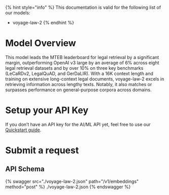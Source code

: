 [#references:start]: <> ({ "template": "openapi" })
{% hint style="info" %}
This documentation is valid for the following list of our models:
* voyage-law-2
{% endhint %}

# Model Overview
This model leads the MTEB leaderboard for legal retrieval by a significant margin, outperforming OpenAI v3 large by an average of 6% across eight legal retrieval datasets and by over 10% on three key benchmarks (LeCaRDv2, LegalQuAD, and GerDaLIR). With a 16K context length and training on extensive long-context legal documents, voyage-law-2 excels in retrieving information across lengthy texts. Notably, it also matches or surpasses performance on general-purpose corpora across domains.

# Setup your API Key
If you don’t have an API key for the AI/ML API yet, feel free to use our [Quickstart guide](https://docs.aimlapi.com/quickstart/setting-up).

# Submit a request
## API Schema
{% swagger src="./voyage-law-2.json" path="/v1/embeddings" method="post" %}
./voyage-law-2.json
{% endswagger %}

[#references:end]: <> ({})